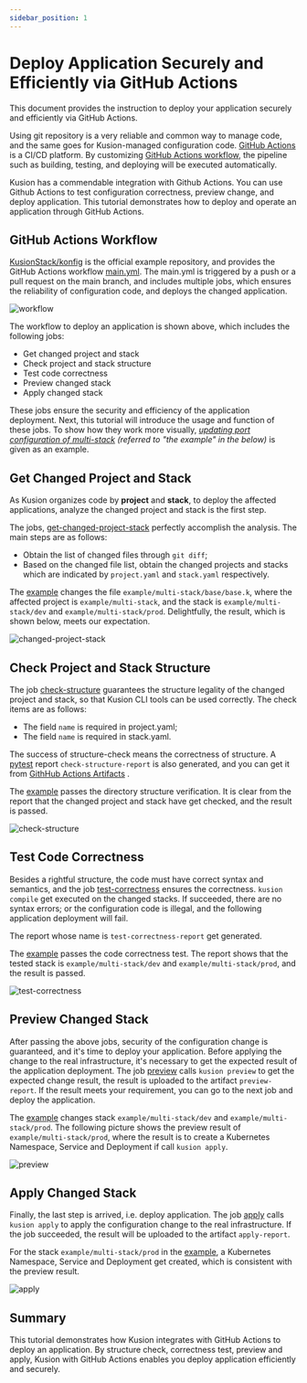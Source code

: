 ```yaml
---
sidebar_position: 1
---
```


# Deploy Application Securely and Efficiently via GitHub Actions

This document provides the instruction to deploy your application securely and efficiently via GitHub Actions.

Using git repository is a very reliable and common way to manage code, and the same goes for Kusion-managed configuration code. [GitHub Actions](https://docs.github.com/en/actions) is a CI/CD platform. By customizing [GitHub Actions workflow](https://docs.github.com/en/actions/using-workflows/about-workflows), the pipeline such as building, testing, and deploying will be executed automatically.

Kusion has a commendable integration with Github Actions. You can use Github Actions to test configuration correctness, preview change, and deploy application. This tutorial demonstrates how to deploy and operate an application through GitHub Actions.

## GitHub Actions Workflow

[KusionStack/konfig](https://github.com/KusionStack/konfig) is the official example repository, and provides the GitHub Actions workflow [main.yml](https://github.com/KusionStack/konfig/blob/main/.github/workflows/main.yml). The main.yml is triggered by a push or a pull request on the main branch, and includes multiple jobs, which ensures the reliability of configuration code, and deploys the changed application.

![workflow](/img/docs/user_docs/guides/github-actions/workflow.png)

The workflow to deploy an application is shown above, which includes the following jobs:

- Get changed project and stack
- Check project and stack structure
- Test code correctness
- Preview changed stack
- Apply changed stack

These jobs ensure the security and efficiency of the application deployment. Next, this tutorial will introduce the usage and function of these jobs. To show how they work more visually, *[updating port configuration of multi-stack](https://github.com/KusionStack/konfig/actions/runs/6325390734) (referred to "the example" in the below)* is given as an example.

## Get Changed Project and Stack

As Kusion organizes code by **project** and **stack**, to deploy the affected applications, analyze the changed project and stack is the first step.

The jobs, [get-changed-project-stack](https://github.com/KusionStack/konfig/blob/main/.github/workflows/main.yml#L10) perfectly accomplish the analysis. The main steps are as follows:

- Obtain the list of changed files through `git diff`;
- Based on the changed file list, obtain the changed projects and stacks which are indicated by `project.yaml` and `stack.yaml` respectively.

The [example](https://github.com/KusionStack/konfig/actions/runs/6325320773/job/17176584497) changes the file `example/multi-stack/base/base.k`, where the affected project is `example/multi-stack`, and the stack is `example/multi-stack/dev` and `example/multi-stack/prod`. Delightfully, the result, which is shown below, meets our expectation.

![changed-project-stack](/img/docs/user_docs/guides/github-actions/changed-project-stack.png)

## Check Project and Stack Structure

The job [check-structure](https://github.com/KusionStack/konfig/blob/main/.github/workflows/main.yml#L39) guarantees the structure legality of the changed project and stack, so that Kusion CLI tools can be used correctly. The check items are as follows:

- The field `name` is required in project.yaml;
- The field `name` is required in stack.yaml.

The success of structure-check means the correctness of structure. A [pytest](https://docs.pytest.org/en/7.3.x/) report `check-structure-report` is also generated, and you can get it from [GithHub Actions Artifacts](https://docs.github.com/en/actions/managing-workflow-runs/downloading-workflow-artifacts) .

The [example](https://github.com/KusionStack/konfig/actions/runs/6325320773/job/17176592318) passes the directory structure verification. It is clear from the report that the changed project and stack have get checked, and the result is passed.

![check-structure](/img/docs/user_docs/guides/github-actions/check-structure.png)

## Test Code Correctness

Besides a rightful structure, the code must have correct syntax and semantics, and the job [test-correctness](https://github.com/KusionStack/konfig/blob/main/.github/workflows/main.yml#L65) ensures the correctness. `kusion compile` get executed on the changed stacks. If succeeded, there are no syntax errors; or the configuration code is illegal, and the following application deployment will fail.

The report whose name is `test-correctness-report` get generated.

The [example](https://github.com/KusionStack/konfig/actions/runs/6325320773/job/17176592034) passes the code correctness test. The report shows that the tested stack is `example/multi-stack/dev` and `example/multi-stack/prod`, and the result is passed.

![test-correctness](/img/docs/user_docs/guides/github-actions/test-correctness.png)

## Preview Changed Stack

After passing the above jobs, security of the configuration change is guaranteed, and it's time to deploy your application. Before applying the change to the real infrastructure, it's necessary to get the expected result of the application deployment. The job [preview](https://github.com/KusionStack/konfig/blob/main/.github/workflows/main.yml#L90) calls `kusion preview` to get the expected change result, the result is uploaded to the artifact `preview-report`. If the result meets your requirement, you can go to the next job and deploy the application.

The [example](https://github.com/KusionStack/konfig/actions/runs/6325320773/job/17176612053) changes stack `example/multi-stack/dev` and `example/multi-stack/prod`. The following picture shows the preview result of `example/multi-stack/prod`, where the result is to create a Kubernetes Namespace, Service and Deployment if call `kusion apply`.
 
![preview](/img/docs/user_docs/guides/github-actions/preview.png)


## Apply Changed Stack
Finally, the last step is arrived, i.e. deploy application. The job [apply](https://github.com/KusionStack/konfig/blob/main/.github/workflows/main.yml#L121) calls `kusion apply` to apply the configuration change to the real infrastructure. If the job succeeded, the result will be uploaded to the artifact `apply-report`.

For the stack `example/multi-stack/prod` in the [example](https://github.com/KusionStack/konfig/actions/runs/6325320773/job/17176645252), a Kubernetes Namespace, Service and Deployment get created, which is consistent with the preview result.

![apply](/img/docs/user_docs/guides/github-actions/apply.png)

## Summary
This tutorial demonstrates how Kusion integrates with GitHub Actions to deploy an application. By structure check, correctness test, preview and apply, Kusion with GitHub Actions enables you deploy application efficiently and securely.
